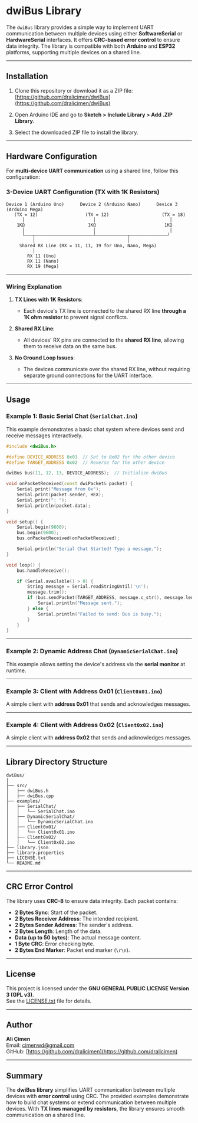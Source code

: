 
# dwiBus Library

The `dwiBus` library provides a simple way to implement UART communication between multiple devices using either **SoftwareSerial** or **HardwareSerial** interfaces. It offers **CRC-based error control** to ensure data integrity. The library is compatible with both **Arduino** and **ESP32** platforms, supporting multiple devices on a shared line.

---

## Installation

1. Clone this repository or download it as a ZIP file:
   [https://github.com/dralicimen/dwiBus](https://github.com/dralicimen/dwiBus)

2. Open Arduino IDE and go to **Sketch > Include Library > Add .ZIP Library**.
3. Select the downloaded ZIP file to install the library.

---

## Hardware Configuration

For **multi-device UART communication** using a shared line, follow this configuration:

### 3-Device UART Configuration (TX with 1K Resistors)

```
Device 1 (Arduino Uno)      Device 2 (Arduino Nano)      Device 3 (Arduino Mega)
   (TX = 12)                  (TX = 12)                    (TX = 18)
      │                          │                            │
    1KΩ                        1KΩ                          1KΩ
      │                          │                            │
      └───┬──────────────────────┴────────────┬──────────────┘
          │                                   │
     Shared RX Line (RX = 11, 11, 19 for Uno, Nano, Mega)
          │
        RX 11 (Uno)
        RX 11 (Nano)
        RX 19 (Mega)
```

---

### Wiring Explanation

1. **TX Lines with 1K Resistors**:
   - Each device's TX line is connected to the shared RX line **through a 1K ohm resistor** to prevent signal conflicts.

2. **Shared RX Line**:
   - All devices' RX pins are connected to the **shared RX line**, allowing them to receive data on the same bus.

3. **No Ground Loop Issues**:
   - The devices communicate over the shared RX line, without requiring separate ground connections for the UART interface.

---

## Usage

### Example 1: Basic Serial Chat (`SerialChat.ino`)

This example demonstrates a basic chat system where devices send and receive messages interactively.

```cpp
#include <dwiBus.h>

#define DEVICE_ADDRESS 0x01  // Set to 0x02 for the other device
#define TARGET_ADDRESS 0x02  // Reverse for the other device

dwiBus bus(11, 12, 13, DEVICE_ADDRESS);  // Initialize dwiBus

void onPacketReceived(const dwiPacket& packet) {
    Serial.print("Message from 0x");
    Serial.print(packet.sender, HEX);
    Serial.print(": ");
    Serial.println(packet.data);
}

void setup() {
    Serial.begin(9600);
    bus.begin(9600);
    bus.onPacketReceived(onPacketReceived);

    Serial.println("Serial Chat Started! Type a message.");
}

void loop() {
    bus.handleReceive();

    if (Serial.available() > 0) {
        String message = Serial.readStringUntil('\n');
        message.trim();
        if (bus.sendPacket(TARGET_ADDRESS, message.c_str(), message.length())) {
            Serial.println("Message sent.");
        } else {
            Serial.println("Failed to send: Bus is busy.");
        }
    }
}
```

---

### Example 2: Dynamic Address Chat (`DynamicSerialChat.ino`)

This example allows setting the device's address via the **serial monitor** at runtime.

---

### Example 3: Client with Address 0x01 (`Client0x01.ino`)

A simple client with **address 0x01** that sends and acknowledges messages.

---

### Example 4: Client with Address 0x02 (`Client0x02.ino`)

A simple client with **address 0x02** that sends and acknowledges messages.

---

## Library Directory Structure

```
dwiBus/
│
├── src/
│   ├── dwiBus.h
│   ├── dwiBus.cpp
├── examples/
│   ├── SerialChat/
│   │   └── SerialChat.ino
│   ├── DynamicSerialChat/
│   │   └── DynamicSerialChat.ino
│   ├── Client0x01/
│   │   └── Client0x01.ino
│   ├── Client0x02/
│   │   └── Client0x02.ino
├── library.json
├── library.properties
├── LICENSE.txt
└── README.md
```

---

## CRC Error Control

The library uses **CRC-8** to ensure data integrity. Each packet contains:
- **2 Bytes Sync**: Start of the packet.
- **2 Bytes Receiver Address**: The intended recipient.
- **2 Bytes Sender Address**: The sender's address.
- **2 Bytes Length**: Length of the data.
- **Data (up to 50 bytes)**: The actual message content.
- **1 Byte CRC**: Error checking byte.
- **2 Bytes End Marker**: Packet end marker (`\r\n`).

---

## License

This project is licensed under the **GNU GENERAL PUBLIC LICENSE Version 3 (GPL v3)**.  
See the [LICENSE.txt](LICENSE.txt) file for details.

---

## Author

**Ali Çimen**  
Email: [cimenwd@gmail.com](mailto:cimenwd@gmail.com)  
GitHub: [https://github.com/dralicimen](https://github.com/dralicimen)

---

## Summary

The **dwiBus library** simplifies UART communication between multiple devices with **error control** using CRC. The provided examples demonstrate how to build chat systems or extend communication between multiple devices. With **TX lines managed by resistors**, the library ensures smooth communication on a shared line.
